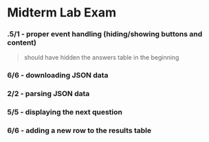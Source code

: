 
# Midterm Lab Exam

### .5/1 - proper event handling (hiding/showing buttons and content)

>should have hidden the answers table in the beginning

### 6/6 - downloading JSON data

### 2/2 - parsing JSON data

### 5/5 - displaying the next question

### 6/6 - adding a new row to the results table
